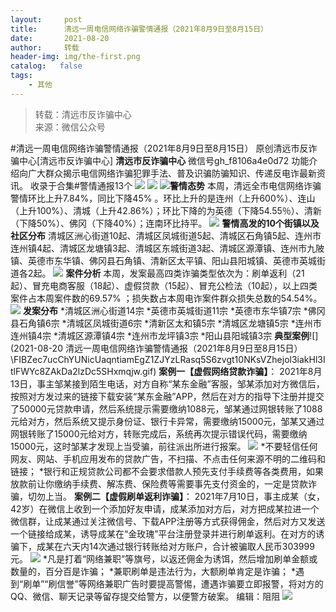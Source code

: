 ```yaml
---
layout:     post
title:      清远一周电信网络诈骗警情通报（2021年8月9日至8月15日）
date:       2021-08-20
author:     转载
header-img: img/the-first.png
catalog:   false
tags:
    - 其他
---
```


<blockquote><p>转载：清远市反诈骗中心<br>
来源：微信公众号</p></blockquote>

#清远一周电信网络诈骗警情通报（2021年8月9日至8月15日）
原创清远市反诈骗中心[清远市反诈骗中心]
**清远市反诈骗中心**
微信号gh_f8106a4e0d72
功能介绍向广大群众揭示电信网络诈骗犯罪手法、普及识骗防骗知识、传递反电诈最新资讯。
收录于合集#警情通报13个
![]({{site.baseurl}}/postimg/3CxTSiafadcic5zyXUfbXLUClzlpaoknCpV4bErPg2kuuS97hoJJbNCtFOVZ9X0j5W26HDaregC5kibiaLGl8CPr9A.gif)
![]({{site.baseurl}}/postimg/3CxTSiafadc9ic9eLJLfHnnicgaNQxdwPXFeibyic8oicicaicCDtP8dC5vTW5mHRJHxcndBF8RFfjkfmfa0yS0klkRR1A.jpeg)
![]({{site.baseurl}}/postimg/FIBZec7ucChYUNicUaqntiamEgZ1ZJYzLRasq5S6zvgt10NKsVZhejol3iakHl3ItlFWYc8ZAkDa2lzDc5SHxmqjw.gif)**警情态势**
本周，清远全市电信网络诈骗警情环比上升7.84%，同比下降45%
。环比上升的是连州（上升600%）、连山（上升100%）、清城（上升42.86%）；环比下降的为英德（下降54.55％）、清新（下降50%）、佛冈（下降40%）；连南环比持平。
![]({{site.baseurl}}/postimg/FIBZec7ucChYUNicUaqntiamEgZ1ZJYzLRasq5S6zvgt10NKsVZhejol3iakHl3ItlFWYc8ZAkDa2lzDc5SHxmqjw.gif)
**警情高发的10个街镇以及社区分布**
清城区洲心街道10起、清城区凤城街道5起、清城区石角镇5起、连州市连州镇4起、清城区龙塘镇3起、清城区东城街道3起、清城区源潭镇、连州市九陂镇、英德市东华镇、佛冈县石角镇、清新区太平镇、阳山县阳城镇、英德市英城街道各2起。
![]({{site.baseurl}}/postimg/FIBZec7ucChYUNicUaqntiamEgZ1ZJYzLRasq5S6zvgt10NKsVZhejol3iakHl3ItlFWYc8ZAkDa2lzDc5SHxmqjw.gif)
**案件分析**
本周，发案最高四类诈骗类型依次为：刷单返利（21起）、冒充电商客服（18起）、虚假贷款（15起）、冒充公检法（10起），以上四类案件占本周案件数的69.57%
；损失数占本周电诈案件群众损失总数的54.54%。
![]({{site.baseurl}}/postimg/FIBZec7ucChYUNicUaqntiamEgZ1ZJYzLRasq5S6zvgt10NKsVZhejol3iakHl3ItlFWYc8ZAkDa2lzDc5SHxmqjw.gif)
**发案分布**
*清城区洲心街道14宗
*英德市英城街道11宗
*英德市东华镇7宗
*佛冈县石角镇6宗
*清城区凤城街道6宗
*清新区太和镇5宗
*清城区龙塘镇5宗
*连州市连州镇4宗
*清城区源潭镇4宗
*连州市龙坪镇3宗
*阳山县阳城镇3宗
**典型案例**![](2021-08-20
清远一周电信网络诈骗警情通报（2021年8月9日至8月15日）\\FIBZec7ucChYUNicUaqntiamEgZ1ZJYzLRasq5S6zvgt10NKsVZhejol3iakHl3ItlFWYc8ZAkDa2lzDc5SHxmqjw.gif)
**案例一【虚假网络贷款诈骗】**：
2021年8月13日，事主邹某接到陌生电话，对方自称“某东金融”客服，邹某添加对方微信后，按照对方发过来的链接下载安装“某东金融”APP，然后在对方的指导下注册并提交了50000元贷款申请，然后系统提示需要缴纳1088元，邹某通过网银转账了1088元给对方，然后系统又提示身份证、银行卡异常，需要缴纳15000元，邹某又通过网银转账了15000元给对方，转账完成后，系统再次提示错误代码，需要缴纳15000元，这时邹某才发现上当受骗，前往派出所进行报案。
![]({{site.baseurl}}/postimg/3CxTSiafadcicSrq1TuCGjeg2XR8pkWTQy35zoTPIMPXzr1WuAj8qB3ZcbcVDsHhONZTzWhicTwzmQkTa4MDFcIyg.png)
*不要轻信任何网友、网站、手机应用发布的贷款广告，不扫描、不点击任何来源不明的二维码和链接；
*银行和正规贷款公司都不会要求借款人预先支付手续费等各类费用，如果放款前让你缴纳手续费、解冻费、保险费等需要事先支付资金的，一定是贷款诈骗，切勿上当。
**案例二【虚假刷单返利诈骗】**：
2021年7月10日，事主成某（女，42岁）在微信上收到一个添加好友申请，成某添加对方后，对方把成某拉进一个微信群，让成某通过关注微信号、下载APP注册等方式获得佣金，然后对方又发送一个链接给成某，诱导成某在“金玫瑰”平台注册登录并进行刷单返利。在对方的诱骗下，成某在六天内14次通过银行转账给对方账户，合计被骗取人民币303999元。
![]({{site.baseurl}}/postimg/3CxTSiafadcicSrq1TuCGjeg2XR8pkWTQy35zoTPIMPXzr1WuAj8qB3ZcbcVDsHhONZTzWhicTwzmQkTa4MDFcIyg.png)
*凡是打着“网络兼职”等旗号，以返还佣金为诱饵，然后增加刷单金额或数量的，百分百是诈骗；
*兼职刷单是违法行为，大额刷单肯定是诈骗；
*遇到“刷单”“刷信誉”等网络兼职广告时要提高警惕，遭遇诈骗要立即报警，将对方的QQ、微信、聊天记录等留存提交给警方，以便警方破案。
编辑：阻阻
![]({{site.baseurl}}/postimg/3CxTSiafadcic5zyXUfbXLUClzlpaoknCpErldQhhamfG7KH1qHGrr3icT9iaAoE1B4noSO7EewO2k8fys5pMuaoog.gif)
